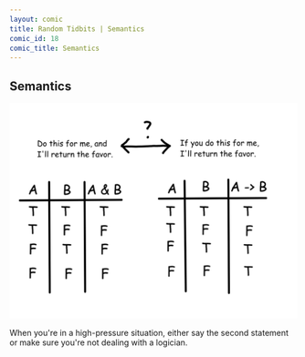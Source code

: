 ```yaml
---
layout: comic
title: Random Tidbits | Semantics
comic_id: 18
comic_title: Semantics
---
```


## Semantics

![](/assets/images/18.png)

When you're in a high-pressure situation, either say the second statement or make sure you're not dealing with a logician.
